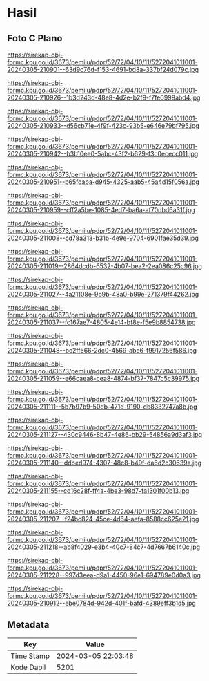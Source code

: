 # Hasil

## Foto C Plano

https://sirekap-obj-formc.kpu.go.id/3673/pemilu/pdpr/52/72/04/10/11/5272041011001-20240305-210901--63d9c76d-f153-4691-bd8a-337bf24d079c.jpg

https://sirekap-obj-formc.kpu.go.id/3673/pemilu/pdpr/52/72/04/10/11/5272041011001-20240305-210926--1b3d243d-48e8-4d2e-b2f9-f7fe0999abd4.jpg

https://sirekap-obj-formc.kpu.go.id/3673/pemilu/pdpr/52/72/04/10/11/5272041011001-20240305-210933--d56cb71e-4f9f-423c-93b5-e646e79bf795.jpg

https://sirekap-obj-formc.kpu.go.id/3673/pemilu/pdpr/52/72/04/10/11/5272041011001-20240305-210942--b3b10ee0-5abc-43f2-b629-f3c0ececc011.jpg

https://sirekap-obj-formc.kpu.go.id/3673/pemilu/pdpr/52/72/04/10/11/5272041011001-20240305-210951--b65fdaba-d945-4325-aab5-45a4d15f056a.jpg

https://sirekap-obj-formc.kpu.go.id/3673/pemilu/pdpr/52/72/04/10/11/5272041011001-20240305-210959--cff2a5be-1085-4ed7-ba6a-af70dbd6a31f.jpg

https://sirekap-obj-formc.kpu.go.id/3673/pemilu/pdpr/52/72/04/10/11/5272041011001-20240305-211008--cd78a313-b31b-4e9e-9704-6901fae35d39.jpg

https://sirekap-obj-formc.kpu.go.id/3673/pemilu/pdpr/52/72/04/10/11/5272041011001-20240305-211019--2864dcdb-6532-4b07-bea2-2ea086c25c96.jpg

https://sirekap-obj-formc.kpu.go.id/3673/pemilu/pdpr/52/72/04/10/11/5272041011001-20240305-211027--4a21108e-9b9b-48a0-b99e-271379f44262.jpg

https://sirekap-obj-formc.kpu.go.id/3673/pemilu/pdpr/52/72/04/10/11/5272041011001-20240305-211037--fc167ae7-4805-4e14-bf8e-f5e9b8854738.jpg

https://sirekap-obj-formc.kpu.go.id/3673/pemilu/pdpr/52/72/04/10/11/5272041011001-20240305-211048--bc2ff566-2dc0-4569-abe6-f9917256f586.jpg

https://sirekap-obj-formc.kpu.go.id/3673/pemilu/pdpr/52/72/04/10/11/5272041011001-20240305-211059--e66caea8-cea8-4874-bf37-7847c5c39975.jpg

https://sirekap-obj-formc.kpu.go.id/3673/pemilu/pdpr/52/72/04/10/11/5272041011001-20240305-211111--5b7b97b9-50db-471d-9190-db8332747a8b.jpg

https://sirekap-obj-formc.kpu.go.id/3673/pemilu/pdpr/52/72/04/10/11/5272041011001-20240305-211127--430c9446-8b47-4e86-bb29-54856a9d3af3.jpg

https://sirekap-obj-formc.kpu.go.id/3673/pemilu/pdpr/52/72/04/10/11/5272041011001-20240305-211140--ddbed974-4307-48c8-b49f-da6d2c30639a.jpg

https://sirekap-obj-formc.kpu.go.id/3673/pemilu/pdpr/52/72/04/10/11/5272041011001-20240305-211155--cd16c28f-ff4a-4be3-98d7-fa1301f00b13.jpg

https://sirekap-obj-formc.kpu.go.id/3673/pemilu/pdpr/52/72/04/10/11/5272041011001-20240305-211207--f24bc824-45ce-4d64-aefa-8588cc625e21.jpg

https://sirekap-obj-formc.kpu.go.id/3673/pemilu/pdpr/52/72/04/10/11/5272041011001-20240305-211218--ab8f4029-e3b4-40c7-84c7-4d7667b6140c.jpg

https://sirekap-obj-formc.kpu.go.id/3673/pemilu/pdpr/52/72/04/10/11/5272041011001-20240305-211228--997d3eea-d9a1-4450-96e1-694789e0d0a3.jpg

https://sirekap-obj-formc.kpu.go.id/3673/pemilu/pdpr/52/72/04/10/11/5272041011001-20240305-210912--ebe0784d-942d-401f-bafd-4389eff3b1d5.jpg


## Metadata

| Key        | Value               |
| ---------- | ------------------- |
| Time Stamp | 2024-03-05 22:03:48 |
| Kode Dapil | 5201                |



